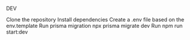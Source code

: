 DEV

Clone the repository
Install dependencies
Create a .env file based on the env.template
Run prisma migration npx prisma migrate dev
Run npm run start:dev
